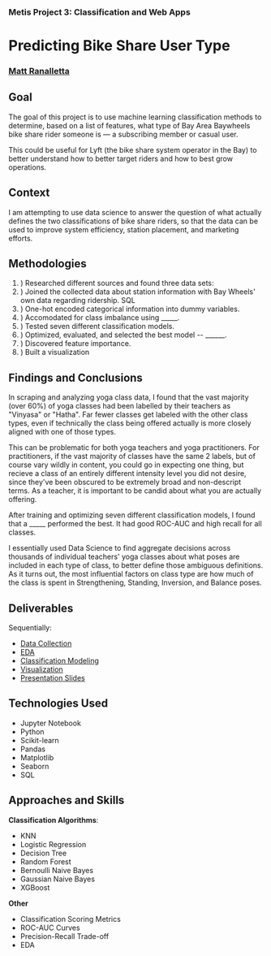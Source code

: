 ### Metis Project 3: Classification and Web Apps

# Predicting Bike Share User Type

### [Matt Ranalletta](https://www.linkedin.com/in/matthewranalletta/)

## Goal

The goal of this project is to use machine learning classification methods to determine, based on a list of features, what type of Bay Area Baywheels bike share rider someone is — a subscribing member or casual user.

This could be useful for Lyft (the bike share system operator in the Bay) to better understand how to better target riders and how to best grow operations.

## Context

I am attempting to use data science to answer the question of what actually defines the two classifications of bike share riders, so that the data can be used to improve system efficiency, station placement, and marketing efforts.

## Methodologies

1. ) Researched different sources and found three data sets: 
2. ) Joined the collected data about station information with Bay Wheels' own data regarding ridership.
SQL
3. ) One-hot encoded categorical information into dummy variables.
4. ) Accomodated for class imbalance using _____.
5. ) Tested seven different classification models.
6. ) Optimized, evaluated, and selected the best model -- ______.
7. ) Discovered feature importance.
8. ) Built a visualization

## Findings and Conclusions

In scraping and analyzing yoga class data, I found that the vast majority (over 60%) of yoga classes had been labelled by their teachers as "Vinyasa" or "Hatha". Far fewer classes get labeled with the other class types, even if technically the class being offered actually is more closely aligned with one of those types.

This can be problematic for both yoga teachers and yoga practitioners. For practitioners, if the vast majority of classes have the same 2 labels, but of course vary wildly in content, you could go in expecting one thing, but recieve a class of an entirely different intensity level you did not desire, since they've been obscured to be extremely broad and non-descript terms. As a teacher, it is important to be candid about what you are actually offering.

After training and optimizing seven different classification models, I found that a _____ performed the best. It had good ROC-AUC and high recall for all classes.

I essentially used Data Science to find aggregate decisions across thousands of individual teachers' yoga classes about what poses are included in each type of class, to better define those ambiguous definitions. As it turns out, the most influential factors on class type are how much of the class is spent in Strengthening, Standing, Inversion, and Balance poses.

## Deliverables

Sequentially:

- [Data Collection](https://github.com/mattranalletta/03_predicting_bike_share_user_type/tree/main/data)
- [EDA](https://github.com/anterra/yoga-class-ifying/blob/master/classification_modeling/eda_feature_engineering.ipynb)
- [Classification Modeling](https://github.com/anterra/yoga-class-ifying/blob/master/classification_modeling/classification_modeling.ipynb)
- [Visualization]()
- [Presentation Slides]()

## Technologies Used

- Jupyter Notebook
- Python
- Scikit-learn
- Pandas
- Matplotlib
- Seaborn
- SQL

## Approaches and Skills

**Classification Algorithms**:

- KNN
- Logistic Regression
- Decision Tree
- Random Forest
- Bernoulli Naive Bayes
- Gaussian Naive Bayes
- XGBoost

**Other**

- Classification Scoring Metrics
- ROC-AUC Curves
- Precision-Recall Trade-off
- EDA
